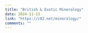 ```yaml
---
title: "British & Exotic Mineralogy"
date: 2024-11-13
link: "https://c82.net/mineralogy/"
comments: ""
---
```


